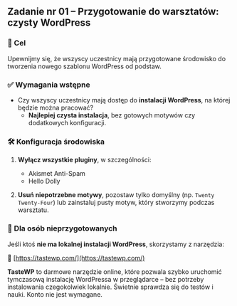 ## Zadanie nr 01 – Przygotowanie do warsztatów: czysty WordPress

### 🎯 Cel

Upewnijmy się, że wszyscy uczestnicy mają przygotowane środowisko do tworzenia nowego szablonu WordPress od podstaw.

### ✅ Wymagania wstępne

- Czy wszyscy uczestnicy mają dostęp do **instalacji WordPress**, na której będzie można pracować?
  - **Najlepiej czysta instalacja**, bez gotowych motywów czy dodatkowych konfiguracji.

### 🛠 Konfiguracja środowiska

1. **Wyłącz wszystkie pluginy**, w szczególności:
   - Akismet Anti-Spam
   - Hello Dolly

2. **Usuń niepotrzebne motywy**, pozostaw tylko domyślny (np. `Twenty Twenty-Four`) lub zainstaluj pusty motyw, który stworzymy podczas warsztatu.

### 🧩 Dla osób nieprzygotowanych

Jeśli ktoś **nie ma lokalnej instalacji WordPress**, skorzystamy z narzędzia:

🔗 [https://tastewp.com/](https://tastewp.com/)

**TasteWP** to darmowe narzędzie online, które pozwala szybko uruchomić tymczasową instalację WordPressa w przeglądarce – bez potrzeby instalowania czegokolwiek lokalnie. Świetnie sprawdza się do testów i nauki. Konto nie jest wymagane.
